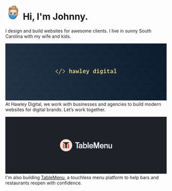 # <img width="48px" height="48px" src="https://github.com/johnnyhawley/johnnyhawley/blob/master/memoji-mask.png?raw=true"> Hi, I'm Johnny.

I design and build websites for awesome clients. I live in sunny South Carolina with my wife and kids.

![Hawley Digital Banner](https://github.com/johnnyhawley/johnnyhawley/blob/master/hawley-digital-banner.png?raw=true)
At Hawley Digital, we work with businesses and agencies to build modern websites for digital brands. Let’s work together.

![Table Menu Banner](https://github.com/johnnyhawley/johnnyhawley/blob/master/table-menu-banner.png?raw=true)
I'm also building [TableMenu](https://get.tablemenu.app), a touchless menu platform to help bars and restaurants reopen with confidence.

